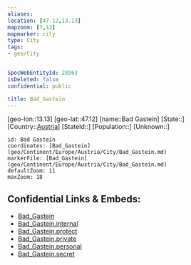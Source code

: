 ```yaml
---
aliases: 
location: [47.12,13.13]
mapzoom: [7,12] 
mapmarker: city 
type: City
tags:
- geo/City


SpocWebEntityId: 28963
isDeleted: false
confidential: public

title: Bad_Gastein
---
```

[geo-lon::13.13]
[geo-lat::47.12]
[name::Bad Gastein]
[State::]
[Country::[Austria](geo/Continent/Europe/Austria.md)]
[StateId::]
[Population::]
[Unknown::]


```leaflet
id: Bad Gastein
coordinates: [Bad_Gastein](geo/Continent/Europe/Austria/City/Bad_Gastein.md)
markerFile: [Bad_Gastein](geo/Continent/Europe/Austria/City/Bad_Gastein.md)
defaultZoom: 11 
maxZoom: 18
```


## Confidential Links & Embeds: 
- [Bad_Gastein](../../../../../../_public/geo/Continent/Europe/Austria/City/Bad_Gastein.md) 
- [Bad_Gastein.internal](../../../../../../_internal/geo/Continent/Europe/Austria/City/Bad_Gastein.internal.md) 
- [Bad_Gastein.protect](../../../../../../_protect/geo/Continent/Europe/Austria/City/Bad_Gastein.protect.md) 
- [Bad_Gastein.private](../../../../../../_private/geo/Continent/Europe/Austria/City/Bad_Gastein.private.md) 
- [Bad_Gastein.personal](../../../../../../_personal/geo/Continent/Europe/Austria/City/Bad_Gastein.personal.md) 
- [Bad_Gastein.secret](../../../../../../_secret/geo/Continent/Europe/Austria/City/Bad_Gastein.secret.md) 
